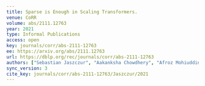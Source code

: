 ```yaml
---
title: Sparse is Enough in Scaling Transformers.
venue: CoRR
volume: abs/2111.12763
year: 2021
type: Informal Publications
access: open
key: journals/corr/abs-2111-12763
ee: https://arxiv.org/abs/2111.12763
url: https://dblp.org/rec/journals/corr/abs-2111-12763
authors: ["Sebastian Jaszczur", "Aakanksha Chowdhery", "Afroz Mohiuddin", "Lukasz Kaiser", "Wojciech Gajewski", "Henryk Michalewski", "Jonni Kanerva"]
sync_version: 3
cite_key: journals/corr/abs-2111-12763/Jaszczur/2021
---
```

